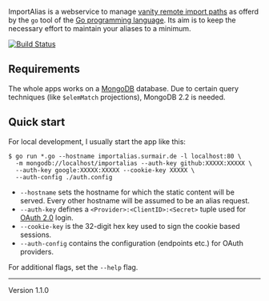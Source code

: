 ImportAlias is a webservice to manage [vanity remote import paths][1]
as offerd by the `go` tool of the [Go programming language][2]. Its
aim is to keep the necessary effort to maintain your aliases to a
minimum.

[![Build Status](https://drone.io/github.com/surma/importalias/status.png)](https://github.com/surma/importalias/latest)

## Requirements
The whole apps works on a [MongoDB][3] database. Due to
certain query techniques (like `$elemMatch` projections),
MongoDB 2.2 is needed.

## Quick start
For local development, I usually start the app like this:

    $ go run *.go --hostname importalias.surmair.de -l localhost:80 \
      -m mongodb://localhost/importalias --auth-key github:XXXXX:XXXXX \
      --auth-key google:XXXXX:XXXXX --cookie-key XXXXX \
      --auth-config ./auth.config

* `--hostname` sets the hostname for which the static content will be
  served. Every other hostname will be assumed to be an alias request.
* `--auth-key` defines a `<Provider>:<ClientID>:<Secret>` tuple used
  for [OAuth 2.0][4] login.
* `--cookie-key` is the 32-digit hex key used to sign the cookie based
  sessions.
* `--auth-config` contains the configuration (endpoints etc.) for OAuth providers.

For additional flags, set the `--help` flag.

[1]: http://golang.org/cmd/go/#hdr-Remote_import_path_syntax
[2]: http://golang.org
[3]: http://mongodb.org
[4]: http://oauth.net/

---
Version 1.1.0
